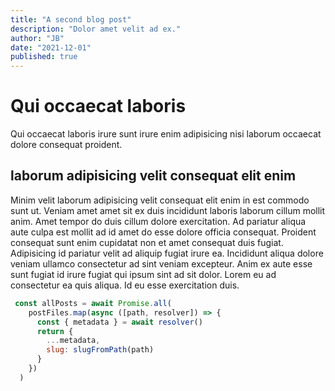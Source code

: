 ```yaml
---
title: "A second blog post"
description: "Dolor amet velit ad ex."
author: "JB"
date: "2021-12-01"
published: true
---
```


# Qui occaecat laboris

Qui occaecat laboris irure sunt irure enim adipisicing nisi laborum occaecat dolore consequat proident.

## laborum adipisicing velit consequat elit enim

Minim velit laborum adipisicing velit consequat elit enim in est commodo sunt ut. Veniam amet amet sit ex duis incididunt laboris laborum cillum mollit anim. Amet tempor do duis cillum dolore exercitation. Ad pariatur aliqua aute culpa est mollit ad id amet do esse dolore officia consequat. Proident consequat sunt enim cupidatat non et amet consequat duis fugiat. Adipisicing id pariatur velit ad aliquip fugiat irure ea. Incididunt aliqua dolore veniam ullamco consectetur ad sint veniam excepteur. Anim ex aute esse sunt fugiat id irure fugiat qui ipsum sint ad sit dolor. Lorem eu ad consectetur ea quis aliqua. Id eu esse exercitation duis.

```js
 const allPosts = await Promise.all(
    postFiles.map(async ([path, resolver]) => {
      const { metadata } = await resolver()
      return {
        ...metadata,
        slug: slugFromPath(path)
      }
    })
  )
```

